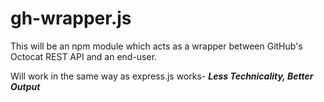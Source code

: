 # gh-wrapper.js

This will be an npm module which acts as a wrapper between GitHub's Octocat REST API and an end-user.

Will work in the same way as express.js works- ***Less Technicality, Better Output***
